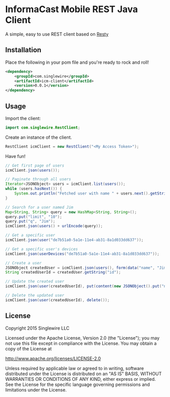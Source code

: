 # InformaCast Mobile REST Java Client

A simple, easy to use REST client based on [Resty](https://github.com/beders/Resty)

## Installation

Place the following in your pom file and you're ready to rock and roll!

```xml
<dependency>
    <groupId>com.singlewire</groupId>
    <artifactId>icm-client</artifactId>
    <version>0.0.1</version>
</dependency>
```

## Usage

Import the client:

```java
import com.singlewire.RestClient;
```

Create an instance of the client.

```java
RestClient icmClient = new RestClient("<My Access Token>");
```

Have fun!

```java
// Get first page of users
icmClient.json(users());

// Paginate through all users
Iterator<JSONObject> users = icmClient.list(users());
while (users.hasNext()) {
    System.out.println("Fetched user with name " + users.next().getString("name"));
}

// Search for a user named Jim
Map<String, String> query = new HashMap<String, String>();
query.put("limit", "10");
query.put("q", "Jim");
icmClient.json(users() + urlEncode(query));

// Get a specific user
icmClient.json(user("de7b51a0-5a1e-11e4-ab31-8a1d033dd637"));

// Get a specific user's devices
icmClient.json(userDevices("de7b51a0-5a1e-11e4-ab31-8a1d033dd637"));

// Create a user
JSONObject createdUser = icmClient.json(users(), form(data("name", "Jim Bob"), data("email", "jim.bob@aol.com"))).toObject();
String createdUserId = createdUser.getString("id");

// Update the created user
icmClient.json(user(createdUserId), put(content(new JSONObject().put("name", "Jim Bob The Second"))));

// Delete the updated user
icmClient.json(user(createdUserId), delete());
```

## License

Copyright 2015 Singlewire LLC

Licensed under the Apache License, Version 2.0 (the "License");
you may not use this file except in compliance with the License.
You may obtain a copy of the License at

   http://www.apache.org/licenses/LICENSE-2.0

Unless required by applicable law or agreed to in writing, software
distributed under the License is distributed on an "AS IS" BASIS,
WITHOUT WARRANTIES OR CONDITIONS OF ANY KIND, either express or implied.
See the License for the specific language governing permissions and
limitations under the License.